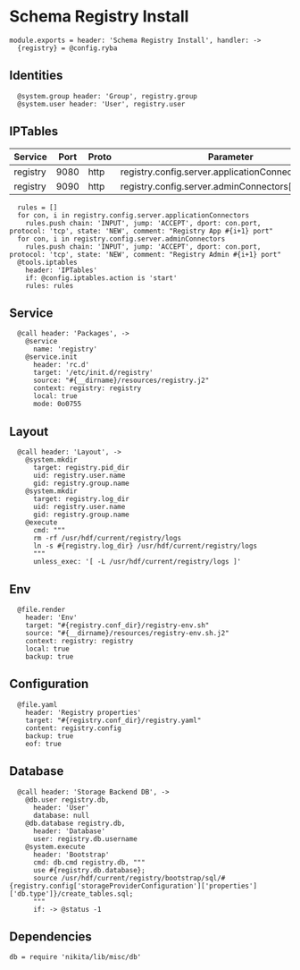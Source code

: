 
# Schema Registry Install

    module.exports = header: 'Schema Registry Install', handler: ->
      {registry} = @config.ryba
      
## Identities

      @system.group header: 'Group', registry.group
      @system.user header: 'User', registry.user

## IPTables

  | Service  | Port | Proto | Parameter                                            |
  |----------|------|-------|------------------------------------------------------|
  | registry | 9080 | http  | registry.config.server.applicationConnectors[0].port |
  | registry | 9090 | http  | registry.config.server.adminConnectors[0].port       |


      rules = []
      for con, i in registry.config.server.applicationConnectors
        rules.push chain: 'INPUT', jump: 'ACCEPT', dport: con.port, protocol: 'tcp', state: 'NEW', comment: "Registry App #{i+1} port"
      for con, i in registry.config.server.adminConnectors  
        rules.push chain: 'INPUT', jump: 'ACCEPT', dport: con.port, protocol: 'tcp', state: 'NEW', comment: "Registry Admin #{i+1} port"
      @tools.iptables
        header: 'IPTables'
        if: @config.iptables.action is 'start'
        rules: rules

## Service

      @call header: 'Packages', ->
        @service
          name: 'registry'
        @service.init
          header: 'rc.d'
          target: '/etc/init.d/registry'
          source: "#{__dirname}/resources/registry.j2"
          context: registry: registry
          local: true
          mode: 0o0755

## Layout

      @call header: 'Layout', ->
        @system.mkdir
          target: registry.pid_dir
          uid: registry.user.name
          gid: registry.group.name
        @system.mkdir
          target: registry.log_dir
          uid: registry.user.name
          gid: registry.group.name
        @execute
          cmd: """
          rm -rf /usr/hdf/current/registry/logs
          ln -s #{registry.log_dir} /usr/hdf/current/registry/logs
          """
          unless_exec: '[ -L /usr/hdf/current/registry/logs ]'

## Env

      @file.render
        header: 'Env'
        target: "#{registry.conf_dir}/registry-env.sh"
        source: "#{__dirname}/resources/registry-env.sh.j2"
        context: registry: registry
        local: true
        backup: true

## Configuration

      @file.yaml
        header: 'Registry properties'
        target: "#{registry.conf_dir}/registry.yaml"
        content: registry.config
        backup: true
        eof: true

## Database

      @call header: 'Storage Backend DB', ->
        @db.user registry.db,
          header: 'User'
          database: null
        @db.database registry.db,
          header: 'Database'
          user: registry.db.username
        @system.execute
          header: 'Bootstrap'
          cmd: db.cmd registry.db, """
          use #{registry.db.database};
          source /usr/hdf/current/registry/bootstrap/sql/#{registry.config['storageProviderConfiguration']['properties']['db.type']}/create_tables.sql;
          """
          if: -> @status -1

## Dependencies

    db = require 'nikita/lib/misc/db'
